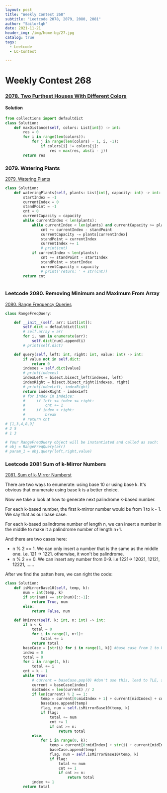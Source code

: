```yaml
---
layout: post
title: "Weekly Contest 268"
subtitle: "Leetcode 2078, 2079, 2080, 2081"
author: "Sailorlqh"
date: 2021-11-21
header_img: /img/home-bg/27.jpg
catalog: true
tags:
  - Leetcode
  - LC-Contest

---
```


# Weekly Contest 268

### [2078. Two Furthest Houses With Different Colors](https://leetcode.com/problems/two-furthest-houses-with-different-colors/)

#### Solution

```python
from collections import defaultdict
class Solution:
    def maxDistance(self, colors: List[int]) -> int:
        res = 0
        for i in range(len(colors)):
            for j in range(len(colors) - 1, i, -1):
                if colors[i] != colors[j]:
                    res = max(res, abs(i - j))
        return res
```

### 2079. Watering Plants

[2079. Watering Plants](https://leetcode.com/problems/watering-plants/)

```python
class Solution:
    def wateringPlants(self, plants: List[int], capacity: int) -> int:
        startIndex = -1
        currentIndex = 0
        standPoint = -1
        cnt = 0
        currentCapacity = capacity
        while currentIndex < len(plants):
            while currentIndex < len(plants) and currentCapacity >= plants[currentIndex]:
                cnt += currentIndex - standPoint
                currentCapacity -= plants[currentIndex]
                standPoint = currentIndex
                currentIndex += 1
                # print(cnt)
            if currentIndex < len(plants):
                cnt += standPoint - startIndex
                standPoint = startIndex
                currentCapacity = capacity
                # print('return: ' + str(cnt))
        return cnt
        
```



### Leetcode 2080. Removing Minimum and Maximum From Array

[2080. Range Frequency Queries](https://leetcode.com/problems/range-frequency-queries/)

```python
class RangeFreqQuery:

    def __init__(self, arr: List[int]):
        self.dict = defaultdict(list)
        # self.array = arr
        for i, num in enumerate(arr):
            self.dict[num].append(i)
        # print(self.dict)

    def query(self, left: int, right: int, value: int) -> int:
        if value not in self.dict:
            return 0
        indexes = self.dict[value]
        # print(indexes)
        indexLeft = bisect.bisect_left(indexes, left)
        indexRight = bisect.bisect_right(indexes, right)
        # print(indexLeft, indexRight)
        return indexRight - indexLeft
        # for index in indeice:
        #     if left <= index <= right:
        #         cnt += 1
        #     if index > right:
        #         break
        # return cnt
# [1,3,4,8,9]
# 2 5
# 1 3

# Your RangeFreqQuery object will be instantiated and called as such:
# obj = RangeFreqQuery(arr)
# param_1 = obj.query(left,right,value)
```



### Leetcode 2081 Sum of k-Mirror Numbers

[2081. Sum of k-Mirror Numberst](https://leetcode.com/problems/sum-of-k-mirror-numbers/)

There are two ways to enumerate: using base 10 or using base k. It's obvious that enumerate using base k is a better choice.

Now we take a look at how to generate next palindrome k-based number.

For each k-based number, the first k-mirror number would be from 1 to k - 1. We say that as our base case.

For each k-based palindrome number of length n, we can insert a number in the middle to make it a palindrome number of length n+1.

And there are two cases here:

- n % 2 == 1. We can only insert a number that is the same as the middle one. i.e. 121 -> 1221. otherwise, it won't be palindrome.
- n % 2 == 0. We can insert any number from 0-9. i.e 1221-> 12021, 12121, 12221, ......

After we find the patten here, we can right the code:

```python
class Solution:
    def isMirrorBase10(self, temp, k):
        num = int(temp, k)
        if str(num) == str(num)[::-1]:
            return True, num
        else:
            return False, num

    def kMirror(self, k: int, n: int) -> int:
        if n < k:
            total = 0
            for i in range(1, n+1):
                total += i
            return total
        baseCase = [str(i) for i in range(1, k)] #base case from 1 to k - 1
        index = 0
        total = 0
        for i in range(1, k):
            total += i
        cnt = k - 1
        while True:
            # current = baseCase.pop(0) #don't use this, lead to TLE, since pop requires O(n)
            current = baseCase[index]
            midIndex = len(current) // 2
            if len(current) % 2 == 1:
                temp = current[0:midIndex + 1] + current[midIndex] + current[midIndex + 1:]
                baseCase.append(temp)
                flag, num = self.isMirrorBase10(temp, k)
                if flag:
                    total += num
                    cnt += 1
                    if cnt >= n:
                        return total
            else:
                for i in range(0, k):
                    temp = current[0:midIndex] + str(i) + current[midIndex:]
                    baseCase.append(temp)
                    flag, num = self.isMirrorBase10(temp, k)
                    if flag:
                        total += num
                        cnt += 1
                        if cnt >= n:
                            return total
            index += 1
        return total
```
